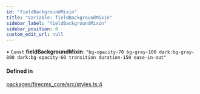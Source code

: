 ```yaml
---
id: "fieldBackgroundMixin"
title: "Variable: fieldBackgroundMixin"
sidebar_label: "fieldBackgroundMixin"
sidebar_position: 0
custom_edit_url: null
---
```


• `Const` **fieldBackgroundMixin**: ``"bg-opacity-70 bg-gray-100 dark:bg-gray-800 dark:bg-opacity-60 transition duration-150 ease-in-out"``

#### Defined in

[packages/firecms_core/src/styles.ts:4](https://github.com/FireCMSco/firecms/blob/d45f3739/packages/firecms_core/src/styles.ts#L4)
